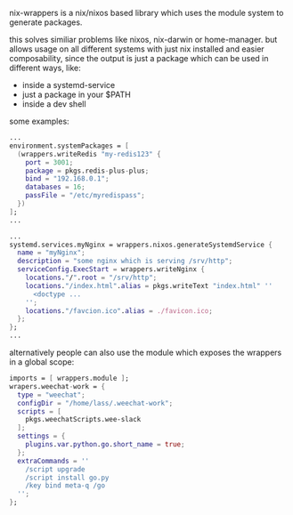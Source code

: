 nix-wrappers is a nix/nixos based library which uses the module system to generate packages.

this solves similiar problems like nixos, nix-darwin or home-manager. but allows usage on all different systems with just nix installed and easier composability, since the output is just a package which can be used in different ways, like:

- inside a systemd-service
- just a package in your $PATH
- inside a dev shell


some examples:

```nix
...
environment.systemPackages = [
  (wrappers.writeRedis "my-redis123" {
    port = 3001;
    package = pkgs.redis-plus-plus;
    bind = "192.168.0.1";
    databases = 16;
    passFile = "/etc/myredispass";
  })
];
...
```

```nix
...
systemd.services.myNginx = wrappers.nixos.generateSystemdService {
  name = "myNginx";
  description = "some nginx which is serving /srv/http";
  serviceConfig.ExecStart = wrappers.writeNginx {
    locations."/".root = "/srv/http";
    locations."/index.html".alias = pkgs.writeText "index.html" ''
      <doctype ...
    '';
    locations."/favcion.ico".alias = ./favicon.ico;
  };
};
...
```

alternatively people can also use the module which exposes the wrappers in a global scope:

```nix
imports = [ wrappers.module ];
wrapers.weechat-work = {
  type = "weechat";
  configDir = "/home/lass/.weechat-work";
  scripts = [
    pkgs.weechatScripts.wee-slack
  ];
  settings = {
    plugins.var.python.go.short_name = true;
  };
  extraCommands = ''
    /script upgrade
    /script install go.py
    /key bind meta-q /go
  '';
};
```
